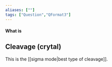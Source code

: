 ```yaml
---
aliases: [""]
tags: ["Question","QFormat3"]
---
```


#### What is
## Cleavage (crytal)
This is the [[sigma mode|best type of cleavage]].